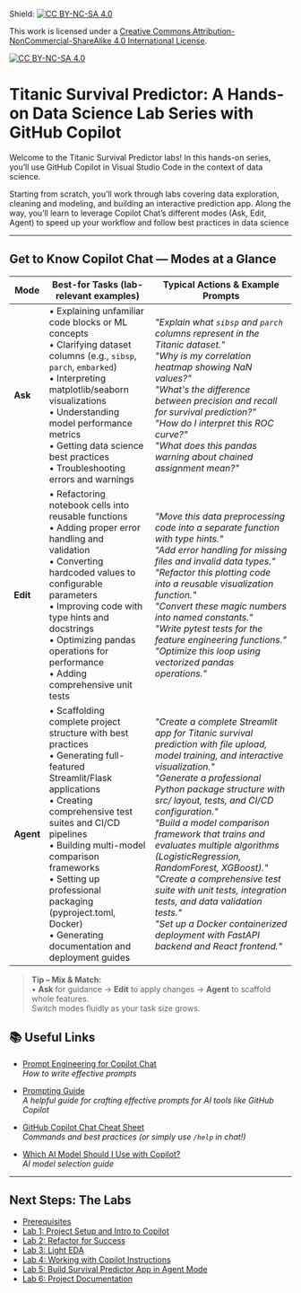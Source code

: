Shield: [![CC BY-NC-SA 4.0][cc-by-nc-sa-shield]][cc-by-nc-sa]

This work is licensed under a
[Creative Commons Attribution-NonCommercial-ShareAlike 4.0 International License][cc-by-nc-sa].

[![CC BY-NC-SA 4.0][cc-by-nc-sa-image]][cc-by-nc-sa]

[cc-by-nc-sa]: http://creativecommons.org/licenses/by-nc-sa/4.0/
[cc-by-nc-sa-image]: https://licensebuttons.net/l/by-nc-sa/4.0/88x31.png
[cc-by-nc-sa-shield]: https://img.shields.io/badge/License-CC%20BY--NC--SA%204.0-lightgrey.svg

# Titanic Survival Predictor: A Hands-on Data Science Lab Series with GitHub Copilot

Welcome to the Titanic Survival Predictor labs! In this hands-on series, you’ll use GitHub Copilot in Visual Studio Code in the context of data science. 

Starting from scratch, you’ll work through labs covering data exploration, cleaning and modeling, and building an interactive prediction app. Along the way, you’ll learn to leverage Copilot Chat’s different modes (Ask, Edit, Agent) to speed up your workflow and follow best practices in data science

---

## Get to Know Copilot Chat — Modes at a Glance

| Mode | Best-for Tasks (lab-relevant examples) | Typical Actions & Example Prompts |
|------|----------------------------------------|-----------------------------------|
| **Ask** | • Explaining unfamiliar code blocks or ML concepts<br>• Clarifying dataset columns (e.g., `sibsp`, `parch`, `embarked`)<br>• Interpreting matplotlib/seaborn visualizations<br>• Understanding model performance metrics<br>• Getting data science best practices<br>• Troubleshooting errors and warnings | *"Explain what `sibsp` and `parch` columns represent in the Titanic dataset."*<br>*"Why is my correlation heatmap showing NaN values?"*<br>*"What's the difference between precision and recall for survival prediction?"*<br>*"How do I interpret this ROC curve?"*<br>*"What does this pandas warning about chained assignment mean?"* |
| **Edit** | • Refactoring notebook cells into reusable functions<br>• Adding proper error handling and validation<br>• Converting hardcoded values to configurable parameters<br>• Improving code with type hints and docstrings<br>• Optimizing pandas operations for performance<br>• Adding comprehensive unit tests | *"Move this data preprocessing code into a separate function with type hints."*<br>*"Add error handling for missing files and invalid data types."*<br>*"Refactor this plotting code into a reusable visualization function."*<br>*"Convert these magic numbers into named constants."*<br>*"Write pytest tests for the feature engineering functions."*<br>*"Optimize this loop using vectorized pandas operations."* |
| **Agent** | • Scaffolding complete project structure with best practices<br>• Generating full-featured Streamlit/Flask applications<br>• Creating comprehensive test suites and CI/CD pipelines<br>• Building multi-model comparison frameworks<br>• Setting up professional packaging (pyproject.toml, Docker)<br>• Generating documentation and deployment guides | *"Create a complete Streamlit app for Titanic survival prediction with file upload, model training, and interactive visualization."*<br>*"Generate a professional Python package structure with src/ layout, tests, and CI/CD configuration."*<br>*"Build a model comparison framework that trains and evaluates multiple algorithms (LogisticRegression, RandomForest, XGBoost)."*<br>*"Create a comprehensive test suite with unit tests, integration tests, and data validation tests."*<br>*"Set up a Docker containerized deployment with FastAPI backend and React frontend."* |

> **Tip – Mix & Match:**  
> • **Ask** for guidance → **Edit** to apply changes → **Agent** to scaffold whole features.  
> Switch modes fluidly as your task size grows.

## 📚 Useful Links

- [Prompt Engineering for Copilot Chat](https://docs.github.com/en/copilot/using-github-copilot/copilot-chat/prompt-engineering-for-copilot-chat)  
  *How to write effective prompts*

- [Prompting Guide](https://www.promptingguide.ai/)  
  *A helpful guide for crafting effective prompts for AI tools like GitHub Copilot*

- [GitHub Copilot Chat Cheat Sheet](https://docs.github.com/en/copilot/using-github-copilot/copilot-chat/github-copilot-chat-cheat-sheet?tool=vscode)  
  *Commands and best practices (or simply use `/help` in chat!)*

- [Which AI Model Should I Use with Copilot?](https://github.blog/ai-and-ml/github-copilot/which-ai-model-should-i-use-with-github-copilot/)  
  *AI model selection guide*

---

## Next Steps: The Labs

- [Prerequisites](./Prerequisites.md)
- [Lab 1: Project Setup and Intro to Copilot](./Lab%201%20Project%20Setup%20and%20Intro%20to%20Copilot.md)
- [Lab 2: Refactor for Success](./Lab%202%20Refactor%20for%20Success.md)
- [Lab 3: Light EDA](./Lab%203%20EDA.md)
- [Lab 4: Working with Copilot Instructions](./Lab%204%20Working%20with%20Copilot%20Instructions.md)
- [Lab 5: Build Survival Predictor App in Agent Mode](./Lab%205%20Survival%20Predictor%20App.md)
- [Lab 6: Project Documentation](./Lab%206%20Document.md)





